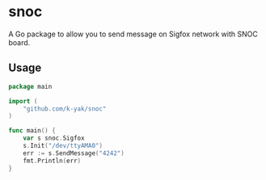 # snoc
A Go package to allow you to send message on Sigfox network with SNOC board.

## Usage
```go
package main

import (
	"github.com/k-yak/snoc"
)

func main() {
	var s snoc.Sigfox
	s.Init("/dev/ttyAMA0")
	err := s.SendMessage("4242")
	fmt.Println(err)
}
```
